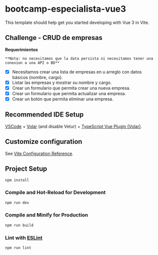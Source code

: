 # bootcamp-especialista-vue3

This template should help get you started developing with Vue 3 in Vite.

## Challenge - CRUD de empresas

**Requerimientos**

    **Nota: no necesitamos que la data persista ni necesitamos tener una conexion a una API o BD**

* [X] Necesitamos crear una lista de empresas en u arreglo con datos básicos (nombre, cargo).
* [X] Listar las empresas y mostrar su nombre y cargo.
* [X] Crear un formulario que permita crear una nueva empresa.
* [X] Crear un formulario que permita actualizar una empresa.
* [X] Crear un botón que permita eliminar una empresa.

## Recommended IDE Setup

[VSCode](https://code.visualstudio.com/) + [Volar](https://marketplace.visualstudio.com/items?itemName=Vue.volar) (and disable Vetur) + [TypeScript Vue Plugin (Volar)](https://marketplace.visualstudio.com/items?itemName=Vue.vscode-typescript-vue-plugin).

## Customize configuration

See [Vite Configuration Reference](https://vitejs.dev/config/).

## Project Setup

```sh
npm install
```

### Compile and Hot-Reload for Development

```sh
npm run dev
```

### Compile and Minify for Production

```sh
npm run build
```

### Lint with [ESLint](https://eslint.org/)

```sh
npm run lint
```
